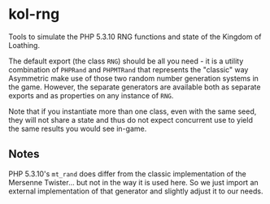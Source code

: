# kol-rng

Tools to simulate the PHP 5.3.10 RNG functions and state of the Kingdom of Loathing.

The default export (the class `RNG`) should be all you need - it is a utility combination of `PHPRand` and `PHPMTRand` that represents the "classic" way Asymmetric make use of those two random number generation systems in the game. However, the separate generators are available both as separate exports and as properties on any instance of `RNG`.

Note that if you instantiate more than one class, even with the same seed, they will not share a state and thus do not expect concurrent use to yield the same results you would see in-game.

## Notes

PHP 5.3.10's `mt_rand` does differ from the classic implementation of the Mersenne Twister... but not in the way it is used here. So we just import an external implementation of that generator and slightly adjust it to our needs.
